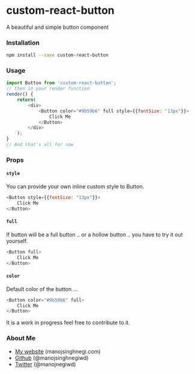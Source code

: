 # custom-react-button
A beautiful and simple button component

### Installation
```sh
npm install --save custom-react-button
```
### Usage
```javascript
import Button from 'custom-react-button';
// then in your render function
render() {
    return(
        <div>
            <Button color="#9b59b6" full style={{fontSize: "13px"}}>
                Click Me
            </Button>
        </div>
    );
}
// And that's all for now
```

### Props
#### `style`
You can provide your own inline custom style to Button.
```javascript
<Button style={{fontSize: "13px"}}>
    Click Me
</Button>
```
#### `full`
If button will be a full button .. or a hollow button .. you have to try it out yourself.
```javascript
<Button full>
    Click Me
</Button>
```
#### `color`
Default color of the button ...
```javascript
<Button color="#9b59b6" full>
    Click Me
</Button>
```

It is a work in progress feel free to contribute to it.


### About Me

 * [My website](http://manojsinghnegi.com) (manojsinghnegi.com)
 * [Github](http://github.com/manojsinghnegiwd) (@manojsinghnegiwd)
 * [Twitter](http://twitter.com/manojnegiwd) (@manojnegiwd)